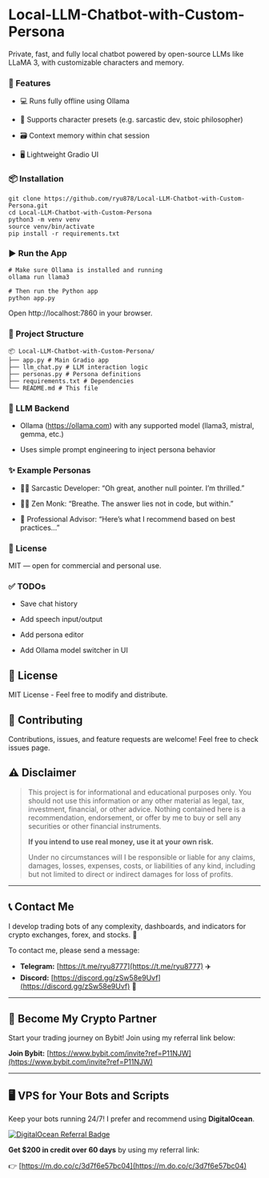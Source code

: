 # Local-LLM-Chatbot-with-Custom-Persona

Private, fast, and fully local chatbot powered by open-source LLMs like LLaMA 3, with customizable characters and memory.

### 🔧 Features
- 💻 Runs fully offline using Ollama

- 🧠 Supports character presets (e.g. sarcastic dev, stoic philosopher)

- 🗃️ Context memory within chat session

- 🖥️ Lightweight Gradio UI

### 📦 Installation

```
git clone https://github.com/ryu878/Local-LLM-Chatbot-with-Custom-Persona.git
cd Local-LLM-Chatbot-with-Custom-Persona
python3 -m venv venv
source venv/bin/activate
pip install -r requirements.txt

```
### ▶️ Run the App
```
# Make sure Ollama is installed and running
ollama run llama3

# Then run the Python app
python app.py
```

Open http://localhost:7860 in your browser.

### 📁 Project Structure
```
📦 Local-LLM-Chatbot-with-Custom-Persona/ 
├── app.py # Main Gradio app
├── llm_chat.py # LLM interaction logic
├── personas.py # Persona definitions
├── requirements.txt # Dependencies
└── README.md # This file
``` 


### 🧠 LLM Backend
- Ollama (https://ollama.com) with any supported model (llama3, mistral, gemma, etc.)

- Uses simple prompt engineering to inject persona behavior

### ✨ Example Personas

- 👨‍💻 Sarcastic Developer: “Oh great, another null pointer. I’m thrilled.”

- 🧘‍♂️ Zen Monk: “Breathe. The answer lies not in code, but within.”

- 💼 Professional Advisor: “Here’s what I recommend based on best practices…”

### 📜 License
MIT — open for commercial and personal use.

### ✅ TODOs
- Save chat history

- Add speech input/output

- Add persona editor

- Add Ollama model switcher in UI



## 📄 License
MIT License - Feel free to modify and distribute.


## 🤝 Contributing
Contributions, issues, and feature requests are welcome! Feel free to check issues page.

## ⚠️ Disclaimer

> This project is for informational and educational purposes only. You should not use this information or any other material as legal, tax, investment, financial, or other advice. Nothing contained here is a recommendation, endorsement, or offer by me to buy or sell any securities or other financial instruments.
>
> **If you intend to use real money, use it at your own risk.**
>
> Under no circumstances will I be responsible or liable for any claims, damages, losses, expenses, costs, or liabilities of any kind, including but not limited to direct or indirect damages for loss of profits.

***

## 📞 Contact Me

I develop trading bots of any complexity, dashboards, and indicators for crypto exchanges, forex, and stocks. 🚀

To contact me, please send a message:

*   **Telegram:** [https://t.me/ryu8777](https://t.me/ryu8777) ✈️
*   **Discord:** [https://discord.gg/zSw58e9Uvf](https://discord.gg/zSw58e9Uvf) 🤝

***

## 🤝 Become My Crypto Partner

Start your trading journey on Bybit! Join using my referral link below:

**Join Bybit:** [https://www.bybit.com/invite?ref=P11NJW](https://www.bybit.com/invite?ref=P11NJW)

***

## 🖥️ VPS for Your Bots and Scripts

Keep your bots running 24/7! I prefer and recommend using **DigitalOcean**.

[![DigitalOcean Referral Badge](https://web-platforms.sfo2.digitaloceanspaces.com/WWW/Badge%202.svg)](https://www.digitalocean.com/?refcode=3d7f6e57bc04&utm_campaign=Referral_Invite&utm_medium=Referral_Program&utm_source=badge)

**Get $200 in credit over 60 days** by using my referral link:

👉 [https://m.do.co/c/3d7f6e57bc04](https://m.do.co/c/3d7f6e57bc04)
